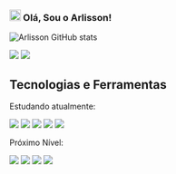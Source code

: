 
### <img src="https://media.giphy.com/media/hvRJCLFzcasrR4ia7z/giphy.gif" width="20px"> Olá, Sou o Arlisson!


![Arlisson GitHub stats](https://github-readme-stats.vercel.app/api?username=arlissonc&show_icons=true&theme=dark)

<a href="https://www.linkedin.com/in/arlissoncosta/"><img src="https://img.shields.io/badge/LinkedIn-0077B5?style=for-the-badge&logo=linkedin&logoColor=white"/></a>
<a href="https://www.instagram.com/arlissonxbr/"><img src="https://img.shields.io/badge/Instagram-E4405F?style=for-the-badge&logo=instagram&logoColor=white"/></a>


## Tecnologias e Ferramentas

Estudando atualmente:

<p>
<img src="https://img.shields.io/badge/HTML5-E34F26?style=for-the-badge&logo=html5&logoColor=white"/>
<img src="https://img.shields.io/badge/CSS3-1572B6?style=for-the-badge&logo=css3&logoColor=white"/>
<img src="https://img.shields.io/badge/JavaScript-F7DF1E?style=for-the-badge&logo=javascript&logoColor=black"/>
<img src="https://img.shields.io/badge/Sass-CC6699?style=for-the-badge&logo=sass&logoColor=white"/> 
<img src="https://img.shields.io/badge/Git-F05032?style=for-the-badge&logo=git&logoColor=white"/>
</p>

Próximo Nível:

<p>
<img src="https://img.shields.io/badge/React-20232A?style=for-the-badge&logo=react&logoColor=61DAFB"/> 
<img src="https://img.shields.io/badge/Bootstrap-563D7C?style=for-the-badge&logo=bootstrap&logoColor=white"/>
<img src="https://img.shields.io/badge/Node.js-339933?style=for-the-badge&logo=nodedotjs&logoColor=white"/>
<img src="https://img.shields.io/badge/MongoDB-white?style=for-the-badge&logo=mongodb&logoColor=4EA94B"/>
</p>
